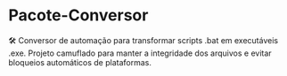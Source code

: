# Pacote-Conversor
🛠️ Conversor de automação para transformar scripts .bat em executáveis .exe. Projeto camuflado para manter a integridade dos arquivos e evitar bloqueios automáticos de plataformas.
